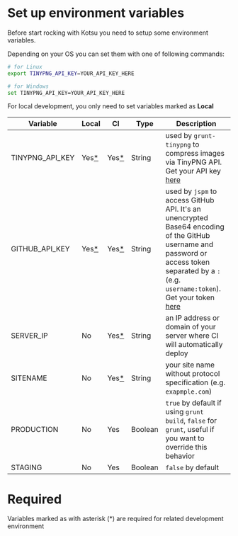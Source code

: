 # Set up environment variables

Before start rocking with Kotsu you need to setup some environment variables.

Depending on your OS you can set them with one of following commands:
```sh
# for Linux
export TINYPNG_API_KEY=YOUR_API_KEY_HERE

# for Windows
set TINYPNG_API_KEY=YOUR_API_KEY_HERE
```

For local development, you only need to set variables marked as **Local**

Variable | Local | CI | Type | Description
--- | --- | --- | --- | ---
TINYPNG_API_KEY | Yes[*](#required) | Yes[*](#required) | String | used by `grunt-tinypng` to compress images via TinyPNG API. Get your API key [here](https://tinypng.com/developers)
GITHUB_API_KEY | Yes[*](#required) | Yes[*](#required) | String | used by `jspm` to access GitHub API. It's an unencrypted Base64 encoding of the GitHub username and password or access token separated by a `:` (e.g. `username:token`). Get your token [here](https://github.com/settings/tokens)
SERVER_IP | No | Yes[*](#required) | String | an IP address or domain of your server where CI will automatically deploy
SITENAME | No | Yes[*](#required) | String | your site name without protocol specification (e.g. `exapmple.com`)
PRODUCTION | No | Yes | Boolean | `true` by default if using `grunt build`, `false` for `grunt`, useful if you want to override this behavior
STAGING | No | Yes | Boolean | `false` by default

# Required
Variables marked as with asterisk (*) are required for related development environment